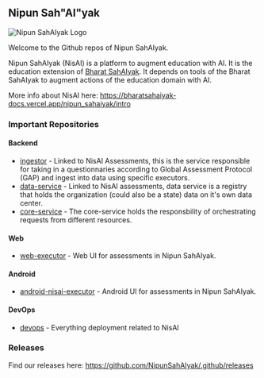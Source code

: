 ## Nipun Sah"AI"yak

<img alt="Nipun SahAIyak Logo" src="https://github.com/NipunSahAIyak/.github/assets/5885669/fa6bf43e-7d8e-4ae2-8811-d2b05232af2e">

Welcome to the Github repos of Nipun SahAIyak. 

Nipun SahAIyak (NisAI) is a platform to augment education with AI. It is the education extension of [Bharat SahAIyak](https://github.com/BharatSahAIyak). It depends on tools of the Bharat SahAIyak to augment actions of the education domain with AI.

More info about NisAI here: https://bharatsahaiyak-docs.vercel.app/nipun_sahaiyak/intro

### Important Repositories

#### Backend

* [ingestor](https://github.com/NipunSahAIyak/ingestor) - Linked to NisAI Assessments, this is the service responsible for taking in a questionnaries according to Global Assessment Protocol (GAP) and ingest into data using specific executors.
* [data-service](https://github.com/NipunSahAIyak/data-service) - Linked to NisAI assessments, data service is a registry that holds the organization (could also be a state) data on it's own data center.
* [core-service](https://github.com/NipunSahAIyak/core-service) - The core-service holds the responsbility of orchestrating requests from different resources.

#### Web 
* [web-executor](https://github.com/NipunSahAIyak/web-executor) - Web UI for assessments in Nipun SahAIyak.

#### Android
* [android-nisai-executor](https://github.com/NipunSahAIyak/android-nisai-executor) - Android UI for assessments in Nipun SahAIyak.

#### DevOps
* [devops](https://github.com/NipunSahAIyak/devops) - Everything deployment related to NisAI

### Releases

Find our releases here: https://github.com/NipunSahAIyak/.github/releases
